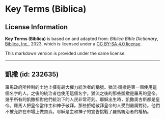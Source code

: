# Key Terms (Biblica)

## License Information

**Key Terms (Biblica)** is based on and adapted from: _Biblica Bible Dictionary_, [Biblica, Inc.](https://www.biblica.com/), 2023, which is licensed under a [CC BY-SA 4.0 license](https://creativecommons.org/licenses/by-sa/4.0/legalcode.en).

This markdown version is provided under the same license.



--------------------------------

## 凱撒 (id: 232635)

羅馬政府所控制的土地上擁有最大權力統治者的稱號。猶流·凱撒是第一個使用這個名字的人。之後的統治者也使用這個名字。猶流之後的那些凱撒是羅馬的皇帝。幾乎所有的凱撒都對他們統治下的人民非常苛刻。耶穌出生時，凱撒奧古斯都是皇帝。羅馬人把皇帝當作主和神子敬拜。那些拒絕敬拜皇帝的人受到嚴厲對待。他們不被允許在市場上做買賣。耶穌是主和神子的宣告挑戰了羅馬統治者的權柄。


